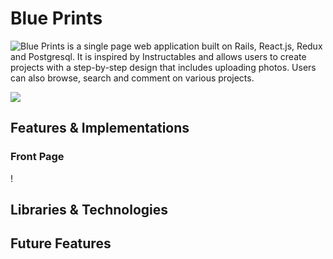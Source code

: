 # Blue Prints

![Blue Prints](https://blue-prints.herokuapp.com/#/) is a single page web application built on Rails, React.js,
Redux and Postgresql. It is inspired by Instructables and allows users to
create projects with a step-by-step design that includes uploading photos.
Users can also browse, search and comment on various projects.

![](https://i.imgur.com/YaIShkp.png)

## Features & Implementations

### Front Page

!

## Libraries & Technologies

## Future Features
